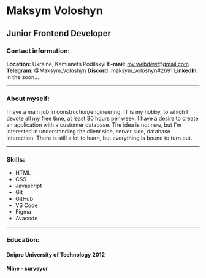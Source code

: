 # Maksym Voloshyn

## Junior Frontend Developer

### Contact information:

**Location:** Ukraine, Kamianets Podilskyi
**E-mail:** mv.webdew@gmail.com
**Telegram:** @Maksym_Voloshyn
**Discord:** maksym_voloshyn#2691
**LinkedIn:** in the soon...

---

### About myself:

I have a main job in construction/engineering. IT is my hobby, to which I devote all my free time, at least 30 hours per week. I have a desire to create an application with a customer database. The idea is not new, but I'm interested in understanding the client side, server side, database interaction. There is still a lot to learn, but everything is bound to turn out.

---

### Skills:

- HTML
- CSS
- Javascript
- Git
- GitHub
- VS Code
- Figma
- Avacode

---

### Education:

#### Dnipro University of Technology 2012

**Mine - surveyor**
